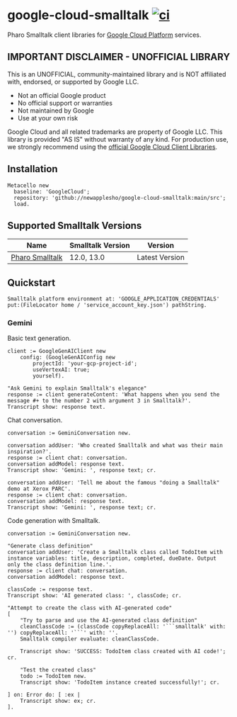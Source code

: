 # google-cloud-smalltalk [![ci](https://github.com/newapplesho/google-cloud-smalltalk/actions/workflows/ci.yml/badge.svg?branch=main)](https://github.com/newapplesho/google-cloud-smalltalk/actions/workflows/ci.yml)

Pharo Smalltalk client libraries for [Google Cloud Platform](https://cloud.google.com/) services.

## IMPORTANT DISCLAIMER - UNOFFICIAL LIBRARY

This is an UNOFFICIAL, community-maintained library and is NOT affiliated with, endorsed, or supported by Google LLC.

- Not an official Google product
- No official support or warranties
- Not maintained by Google
- Use at your own risk

Google Cloud and all related trademarks are property of Google LLC. This library is provided "AS IS" without warranty of any kind.
For production use, we strongly recommend using the [official Google Cloud Client Libraries](https://cloud.google.com/apis/docs/cloud-client-libraries).

## Installation

```
Metacello new
  baseline: 'GoogleCloud';
  repository: 'github://newapplesho/google-cloud-smalltalk:main/src';
  load.
```

## Supported Smalltalk Versions

| Name                                 | Smalltalk Version | Version        |
| ------------------------------------ | ----------------- | -------------- |
| [Pharo Smalltalk](http://pharo.org/) | 12.0, 13.0        | Latest Version |

## Quickstart

```smalltalk
Smalltalk platform environment at: 'GOOGLE_APPLICATION_CREDENTIALS' put:(FileLocator home / 'service_account_key.json') pathString.
```

### Gemini

Basic text generation.

```smalltalk
client := GoogleGenAIClient new
    config: (GoogleGenAIConfig new
        projectId: 'your-gcp-project-id';
        useVertexAI: true;
        yourself).

"Ask Gemini to explain Smalltalk's elegance"
response := client generateContent: 'What happens when you send the message #+ to the number 2 with argument 3 in Smalltalk?'.
Transcript show: response text.
```

Chat conversation.

```smalltalk
conversation := GeminiConversation new.

conversation addUser: 'Who created Smalltalk and what was their main inspiration?'.
response := client chat: conversation.
conversation addModel: response text.
Transcript show: 'Gemini: ', response text; cr.

conversation addUser: 'Tell me about the famous "doing a Smalltalk" demo at Xerox PARC'.
response := client chat: conversation.
conversation addModel: response text.
Transcript show: 'Gemini: ', response text; cr.
```

Code generation with Smalltalk.

````smalltalk
conversation := GeminiConversation new.

"Generate class definition"
conversation addUser: 'Create a Smalltalk class called TodoItem with instance variables: title, description, completed, dueDate. Output only the class definition line.'.
response := client chat: conversation.
conversation addModel: response text.

classCode := response text.
Transcript show: 'AI generated class: ', classCode; cr.

"Attempt to create the class with AI-generated code"
[
    "Try to parse and use the AI-generated class definition"
    cleanClassCode := (classCode copyReplaceAll: '```smalltalk' with: '') copyReplaceAll: '```' with: ''.
    Smalltalk compiler evaluate: cleanClassCode.

    Transcript show: 'SUCCESS: TodoItem class created with AI code!'; cr.

    "Test the created class"
    todo := TodoItem new.
    Transcript show: 'TodoItem instance created successfully!'; cr.

] on: Error do: [ :ex |
    Transcript show: ex; cr.
].
````
